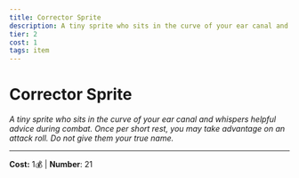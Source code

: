 ```yaml
---
title: Corrector Sprite
description: A tiny sprite who sits in the curve of your ear canal and whispers helpful advice during combat. Once per short rest, you may take advantage on an attack roll. Do not give them your true name.
tier: 2
cost: 1
tags: item
---
```

# Corrector Sprite

_A tiny sprite who sits in the curve of your ear canal and whispers helpful advice during combat. Once per short rest, you may take advantage on an attack roll. Do not give them your true name._

___
**Cost:** 1💰 | **Number**: 21
